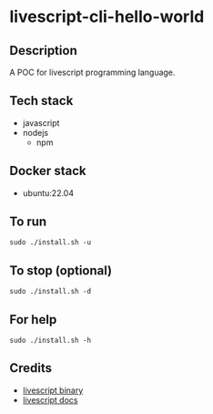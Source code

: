 # livescript-cli-hello-world

## Description
A POC for livescript programming language.

## Tech stack
- javascript
- nodejs
    - npm

## Docker stack
- ubuntu:22.04

## To run
`sudo ./install.sh -u`

## To stop (optional)
`sudo ./install.sh -d`

## For help
`sudo ./install.sh -h`

## Credits
- [livescript binary](https://github.com/gkz/LiveScript.git)
- [livescript docs](https://livescript.net)